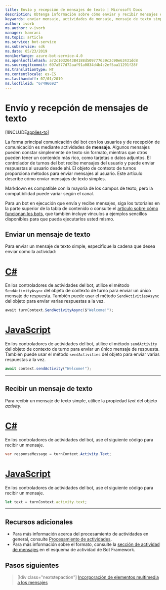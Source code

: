 ```yaml
---
title: Envío y recepción de mensajes de texto | Microsoft Docs
description: Obtenga información sobre cómo enviar y recibir mensajes de texto con Bot Framework SDK.
keywords: enviar mensaje, actividades de mensaje, mensaje de texto simple, mensaje, mensaje de texto, recibir mensaje
author: ivorb
ms.author: v-ivorb
manager: kamrani
ms.topic: article
ms.service: bot-service
ms.subservice: sdk
ms.date: 05/23/2019
monikerRange: azure-bot-service-4.0
ms.openlocfilehash: a72c103204384188d509777639c2c90e63431dd8
ms.sourcegitcommit: 697a577d72aaf91a0834d4b4c2ef5aa11291f28f
ms.translationtype: HT
ms.contentlocale: es-ES
ms.lasthandoff: 07/01/2019
ms.locfileid: "67496692"
---
```

# <a name="send-and-receive-text-message"></a>Envío y recepción de mensajes de texto

[!INCLUDE[applies-to](../includes/applies-to.md)]

La forma principal comunicación del bot con los usuarios y de recepción de comunicación es mediante actividades de **mensaje**. Algunos mensajes pueden constar simplemente de texto sin formato, mientras que otros pueden tener un contenido más rico, como tarjetas o datos adjuntos. El controlador de turnos del bot recibe mensajes del usuario y puede enviar respuestas al usuario desde ahí. El objeto de contexto de turnos proporciona métodos para enviar mensajes al usuario. Este artículo describe cómo enviar mensajes de texto simples.

Markdown es compatible con la mayoría de los campos de texto, pero la compatibilidad puede variar según el canal.

Para un bot en ejecución que envía y recibe mensajes, siga los tutoriales en la parte superior de la tabla de contenido o consulte el [artículo sobre cómo funcionan los bots](bot-builder-basics.md#bot-structure), que también incluye vínculos a ejemplos sencillos disponibles para que pueda ejecutarlos usted mismo.

## <a name="send-a-text-message"></a>Enviar un mensaje de texto

Para enviar un mensaje de texto simple, especifique la cadena que desea enviar como la actividad:

# <a name="ctabcsharp"></a>[C#](#tab/csharp)

En los controladores de actividades del bot, utilice el método `SendActivityAsync` del objeto de contexto de turno para enviar un único mensaje de respuesta. También puede usar el método `SendActivitiesAsync` del objeto para enviar varias respuestas a la vez.

```cs
await turnContext.SendActivityAsync($"Welcome!");
```

# <a name="javascripttabjavascript"></a>[JavaScript](#tab/javascript)

En los controladores de actividades del bot, utilice el método `sendActivity` del objeto de contexto de turno para enviar un único mensaje de respuesta. También puede usar el método `sendActivities` del objeto para enviar varias respuestas a la vez.

```javascript
await context.sendActivity("Welcome!");
```
---
## <a name="receive-a-text-message"></a>Recibir un mensaje de texto

Para recibir un mensaje de texto simple, utilice la propiedad *text* del objeto *activity*. 

# <a name="ctabcsharp"></a>[C#](#tab/csharp)

En los controladores de actividades del bot, use el siguiente código para recibir un mensaje. 

```cs
var responseMessage = turnContext.Activity.Text;
```

# <a name="javascripttabjavascript"></a>[JavaScript](#tab/javascript)

En los controladores de actividades del bot, use el siguiente código para recibir un mensaje.

```javascript
let text = turnContext.activity.text;
```

---

## <a name="additional-resources"></a>Recursos adicionales

- Para más información acerca del procesamiento de actividades en general, consulte [Procesamiento de actividades](~/v4sdk/bot-builder-basics.md#the-activity-processing-stack).
- Para más información sobre el formato, consulte la [sección de actividad de mensajes](https://aka.ms/botSpecs-activitySchema#message-activity) en el esquema de actividad de Bot Framework.

## <a name="next-steps"></a>Pasos siguientes

> [!div class="nextstepaction"]
> [Incorporación de elementos multimedia a los mensajes](./bot-builder-howto-add-media-attachments.md)
